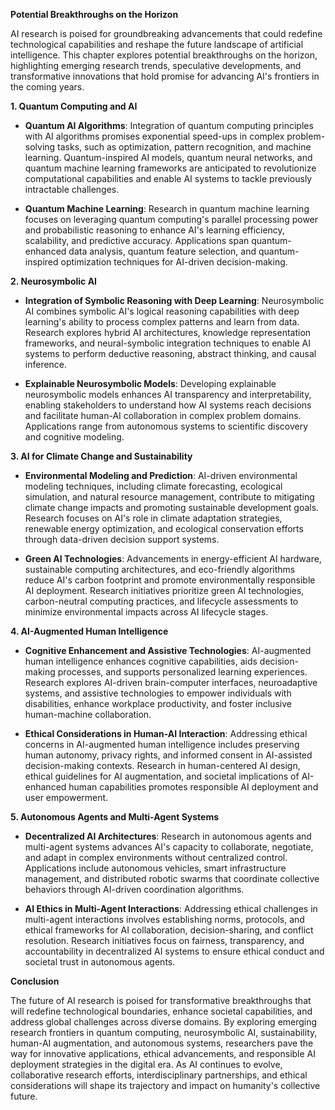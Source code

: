 **Potential Breakthroughs on the Horizon**

AI research is poised for groundbreaking advancements that could redefine technological capabilities and reshape the future landscape of artificial intelligence. This chapter explores potential breakthroughs on the horizon, highlighting emerging research trends, speculative developments, and transformative innovations that hold promise for advancing AI's frontiers in the coming years.

**1. Quantum Computing and AI**

- **Quantum AI Algorithms**: Integration of quantum computing principles with AI algorithms promises exponential speed-ups in complex problem-solving tasks, such as optimization, pattern recognition, and machine learning. Quantum-inspired AI models, quantum neural networks, and quantum machine learning frameworks are anticipated to revolutionize computational capabilities and enable AI systems to tackle previously intractable challenges.
    
- **Quantum Machine Learning**: Research in quantum machine learning focuses on leveraging quantum computing's parallel processing power and probabilistic reasoning to enhance AI's learning efficiency, scalability, and predictive accuracy. Applications span quantum-enhanced data analysis, quantum feature selection, and quantum-inspired optimization techniques for AI-driven decision-making.
    

**2. Neurosymbolic AI**

- **Integration of Symbolic Reasoning with Deep Learning**: Neurosymbolic AI combines symbolic AI's logical reasoning capabilities with deep learning's ability to process complex patterns and learn from data. Research explores hybrid AI architectures, knowledge representation frameworks, and neural-symbolic integration techniques to enable AI systems to perform deductive reasoning, abstract thinking, and causal inference.
    
- **Explainable Neurosymbolic Models**: Developing explainable neurosymbolic models enhances AI transparency and interpretability, enabling stakeholders to understand how AI systems reach decisions and facilitate human-AI collaboration in complex problem domains. Applications range from autonomous systems to scientific discovery and cognitive modeling.
    

**3. AI for Climate Change and Sustainability**

- **Environmental Modeling and Prediction**: AI-driven environmental modeling techniques, including climate forecasting, ecological simulation, and natural resource management, contribute to mitigating climate change impacts and promoting sustainable development goals. Research focuses on AI's role in climate adaptation strategies, renewable energy optimization, and ecological conservation efforts through data-driven decision support systems.
    
- **Green AI Technologies**: Advancements in energy-efficient AI hardware, sustainable computing architectures, and eco-friendly algorithms reduce AI's carbon footprint and promote environmentally responsible AI deployment. Research initiatives prioritize green AI technologies, carbon-neutral computing practices, and lifecycle assessments to minimize environmental impacts across AI lifecycle stages.
    

**4. AI-Augmented Human Intelligence**

- **Cognitive Enhancement and Assistive Technologies**: AI-augmented human intelligence enhances cognitive capabilities, aids decision-making processes, and supports personalized learning experiences. Research explores AI-driven brain-computer interfaces, neuroadaptive systems, and assistive technologies to empower individuals with disabilities, enhance workplace productivity, and foster inclusive human-machine collaboration.
    
- **Ethical Considerations in Human-AI Interaction**: Addressing ethical concerns in AI-augmented human intelligence includes preserving human autonomy, privacy rights, and informed consent in AI-assisted decision-making contexts. Research in human-centered AI design, ethical guidelines for AI augmentation, and societal implications of AI-enhanced human capabilities promotes responsible AI deployment and user empowerment.
    

**5. Autonomous Agents and Multi-Agent Systems**

- **Decentralized AI Architectures**: Research in autonomous agents and multi-agent systems advances AI's capacity to collaborate, negotiate, and adapt in complex environments without centralized control. Applications include autonomous vehicles, smart infrastructure management, and distributed robotic swarms that coordinate collective behaviors through AI-driven coordination algorithms.
    
- **AI Ethics in Multi-Agent Interactions**: Addressing ethical challenges in multi-agent interactions involves establishing norms, protocols, and ethical frameworks for AI collaboration, decision-sharing, and conflict resolution. Research initiatives focus on fairness, transparency, and accountability in decentralized AI systems to ensure ethical conduct and societal trust in autonomous agents.
    

**Conclusion**

The future of AI research is poised for transformative breakthroughs that will redefine technological boundaries, enhance societal capabilities, and address global challenges across diverse domains. By exploring emerging research frontiers in quantum computing, neurosymbolic AI, sustainability, human-AI augmentation, and autonomous systems, researchers pave the way for innovative applications, ethical advancements, and responsible AI deployment strategies in the digital era. As AI continues to evolve, collaborative research efforts, interdisciplinary partnerships, and ethical considerations will shape its trajectory and impact on humanity's collective future.